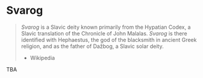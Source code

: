 # Svarog

> *Svarog* is a Slavic deity known primarily from the Hypatian Codex, a Slavic translation of the Chronicle of John Malalas. *Svarog* is there identified with Hephaestus, the god of the blacksmith in ancient Greek religion, and as the father of Dažbog, a Slavic solar deity.
> - Wikipedia

TBA
